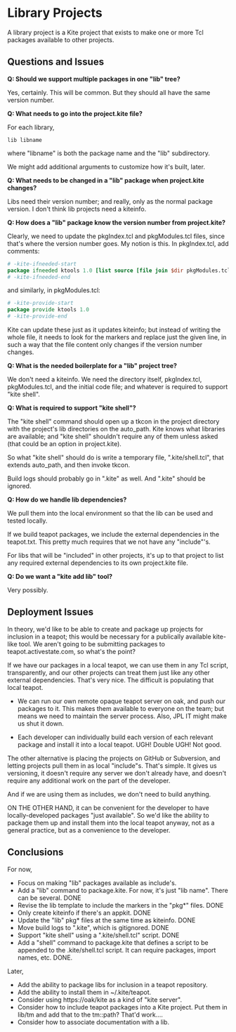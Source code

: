 # Library Projects

A library project is a Kite project that exists to make one or more Tcl
packages available to other projects.

## Questions and Issues

**Q: Should we support multiple packages in one "lib" tree?**

Yes, certainly.  This will be common.  But they should all have the
same version number.

**Q: What needs to go into the project.kite file?**

For each library, 

    lib libname

where "libname" is both the package name and the "lib" subdirectory.

We might add additional arguments to customize how it's built, later.

**Q: What needs to be changed in a "lib" package when project.kite changes?**

Libs need their version number; and really, only as the normal package 
version.  I don't think lib projects need a kiteinfo.

**Q: How does a "lib" package know the version number from project.kite?**

Clearly, we need to update the pkgIndex.tcl and pkgModules.tcl files,
since that's where the version number goes.  My notion is this.  In 
pkgIndex.tcl, add comments:

```tcl
# -kite-ifneeded-start
package ifneeded ktools 1.0 [list source [file join $dir pkgModules.tcl]]
# -kite-ifneeded-end
```

and similarly, in pkgModules.tcl:

```tcl
# -kite-provide-start
package provide ktools 1.0
# -kite-provide-end
```

Kite can update these just as it updates kiteinfo; but instead of writing
the whole file, it needs to look for the markers and replace just the
given line, in such a way that the file content only changes if the 
version number changes.

**Q: What is the needed boilerplate for a "lib" project tree?**

We don't need a kiteinfo.  We need the directory itself, pkgIndex.tcl,
pkgModules.tcl, and the initial code file; and whatever is required to
support "kite shell".

**Q: What is required to support "kite shell"?**

The "kite shell" command should open up a tkcon in the project directory
with the project's lib directories on the auto_path.  Kite knows what 
libraries are available; and "kite shell" shouldn't require any of them
unless asked (that could be an option in project.kite).

So what "kite shell" should do is write a temporary file, ".kite/shell.tcl",
that extends auto_path, and then invoke tkcon.

Build logs should probably go in ".kite" as well.  And ".kite" should be
ignored.

**Q: How do we handle lib dependencies?**

We pull them into the local environment so that the lib can be used and
tested locally.

If we build teapot packages, we include the external dependencies in the
teapot.txt.  This pretty much requires that we not have any "include"'s.

For libs that will be "included" in other projects, it's up to that 
project to list any required external dependencies to its own 
project.kite file.

**Q: Do we want a "kite add lib" tool?**

Very possibly.


## Deployment Issues

In theory, we'd like to be able to create and package up projects for
inclusion in a teapot; this would be necessary for a publically 
available kite-like tool.  We aren't going to be submitting packages to
teapot.activestate.com, so what's the point?

If we have our packages in a local teapot, we can use them in any
Tcl script, transparently, and our other projects can treat them just
like any other external dependencies.  That's very nice.  The difficult
is populating that local teapot.

* We can run our own remote opaque teapot server on oak, and push our
  packages to it.  This makes them available to everyone on the team;
  but means we need to maintain the server process.  Also, JPL IT might
  make us shut it down.

* Each developer can individually build each version of each relevant 
  package and install it into a local teapot.  UGH!  Double UGH!  Not
  good.

The other alternative is placing the projects on GitHub or Subversion,
and letting projects pull them in as local "include"s.  That's simple.
It gives us versioning, it doesn't require any server we don't already
have, and doesn't require any additional work on the part of the developer.

And if we are using them as includes, we don't need to build anything.

ON THE OTHER HAND, it can be convenient for the developer to have 
locally-developed packages "just available".  So we'd like the ability
to package them up and install them into the local teapot anyway,
not as a general practice, but as a convenience to the developer.

## Conclusions

For now,

* Focus on making "lib" packages available as include's.
* Add a "lib" command to package.kite.  For now, it's just "lib name".
  There can be several. DONE
* Revise the lib template to include the markers in the "pkg*" files.
  DONE
* Only create kiteinfo if there's an appkit. DONE
* Update the "lib" pkg* files at the same time as kiteinfo. DONE
* Move build logs to ".kite", which is gitignored. DONE
* Support "kite shell" using a ".kite/shell.tcl" script. DONE
* Add a "shell" command to package.kite that defines a script to be 
  appended to the .kite/shell.tcl script.  It can require packages, 
  import names, etc. DONE.

Later,

* Add the ability to package libs for inclusion in a teapot repository.
* Add the ability to install them in ~/.kite/teapot.
* Consider using https://oak/kite as a kind of "kite server".
* Consider how to include teapot packages into a Kite project.
  Put them in lib/tm and add that to the tm::path?  That'd work....
* Consider how to associate documentation with a lib.
